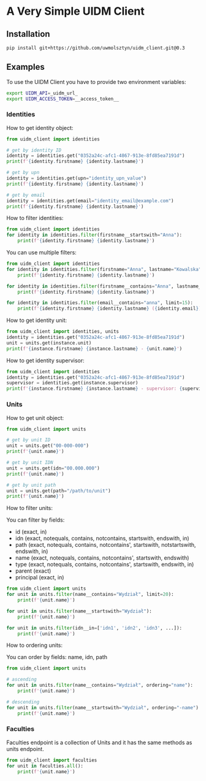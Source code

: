 # A Very Simple UIDM Client

## Installation
```bash
pip install git+https://github.com/uwmolsztyn/uidm_client.git@0.3
```

## Examples

To use the UIDM Client you have to provide two environment variables:

```bash
export UIDM_API=_uidm_url_
export UIDM_ACCESS_TOKEN=__access_token__
```

### Identities

How to get identity object:

```python
from uidm_client import identities

# get by identity ID
identity = identities.get("0352a24c-afc1-4867-913e-8fd85ea7191d")
print(f'{identity.firstname} {identity.lastname}')

# get by upn
identity = identities.get(upn="identity_upn_value")
print(f'{identity.firstname} {identity.lastname}')

# get by email
identity = identities.get(email="identity_email@example.com")
print(f'{identity.firstname} {identity.lastname}')
```

How to filter identities:

```python
from uidm_client import identities
for identity in identities.filter(firstname__startswith="Anna"):
    print(f'{identity.firstname} {identity.lastname}')
```

You can use multiple filters:

```python
from uidm_client import identities
for identity in identities.filter(firstname="Anna", lastname="Kowalska"):
    print(f'{identity.firstname} {identity.lastname}')

for identity in identities.filter(firstname__contains="Anna", lastname__startswith="Kowalska"):
    print(f'{identity.firstname} {identity.lastname}')

for identity in identities.filter(email__contains="anna", limit=15):
    print(f'{identity.firstname} {identity.lastname} ({identity.email})')
```

How to get identity unit:

```python
from uidm_client import identities, units
identity = identities.get("0352a24c-afc1-4867-913e-8fd85ea7191d")
unit = units.get(instance.unit)
print(f'{instance.firstname} {instance.lastname} - {unit.name}')
```

How to get identity supervisor:

```python
from uidm_client import identities
identity = identities.get("0352a24c-afc1-4867-913e-8fd85ea7191d")
supervisor = identities.get(instance.supervisor)
print(f'{instance.firstname} {instance.lastname} - supervisor: {supervisor.firstname} {supervisor.lastname}')
```


### Units

How to get unit object:

```python
from uidm_client import units

# get by unit ID
unit = units.get("00-000-000")
print(f'{unit.name}')

# get by unit IDN
unit = units.get(idn="00.000.000")
print(f'{unit.name}')

# get by unit path
unit = units.get(path="/path/to/unit")
print(f'{unit.name}')
```

How to filter units:

You can filter by fields:
* id (exact, in)
* idn (exact, notequals, contains, notcontains, startswith, endswith, in)
* path (exact, notequals, contains, notcontains', startswith, notstartswith, endswith, in)
* name (exact, notequals, contains, notcontains', startswith, endswith)
* type (exact, notequals, contains, notcontains', startswith, endswith, in)
* parent (exact)
* principal (exact, in)

```python
from uidm_client import units
for unit in units.filter(name__contains="Wydział", limit=20):
    print(f'{unit.name}')

for unit in units.filter(name__startswith="Wydział"):
    print(f'{unit.name}')

for unit in units.filter(idn__in=['idn1', 'idn2', 'idn3', ...]):
    print(f'{unit.name}')
```

How to ordering units:

You can order by fields: name, idn, path

```python
from uidm_client import units

# ascending
for unit in units.filter(name__contains="Wydział", ordering="name"):
    print(f'{unit.name}')

# descending
for unit in units.filter(name__startswith="Wydział", ordering="-name"):
    print(f'{unit.name}')
```


### Faculties

Faculties endpoint is a collection of Units and it has the same methods as units endpoint.

```python
from uidm_client import faculties
for unit in faculties.all():
    print(f'{unit.name}')
```
